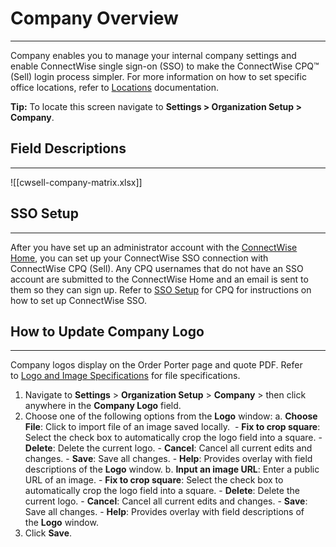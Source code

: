 # Company Overview
---
Company enables you to manage your internal company settings and enable ConnectWise single sign-on (SSO) to make the ConnectWise CPQ™ (Sell) login process simpler. For more information on how to set specific office locations, refer to [Locations](https://docs.connectwise.com/ConnectWise_Sell/800/010/050 "https://docs.connectwise.com/ConnectWise_Sell/800/010/050") documentation.  

**Tip:** To locate this screen navigate to **Settings > Organization Setup > Company**.
## Field Descriptions
---
![[cwsell-company-matrix.xlsx]]
## SSO Setup
---
After you have set up an administrator account with the [ConnectWise Home](https://docs.connectwise.com/ConnectWise_Unified_Product/ConnectWise_Home "ConnectWise Home"), you can set up your ConnectWise SSO connection with ConnectWise CPQ (Sell). Any CPQ usernames that do not have an SSO account are submitted to the ConnectWise Home and an email is sent to them so they can sign up. Refer to [SSO Setup](https://docs.connectwise.com/ConnectWise_Sell/800/010/040/SSO_Setup_for_ConnectWise_CPQ "https://docs.connectwise.com/ConnectWise_Sell/800/010/060") for CPQ for instructions on how to set up ConnectWise SSO.
## How to Update Company Logo
---
Company logos display on the Order Porter page and quote PDF. Refer to [Logo and Image Specifications](https://docs.connectwise.com/ConnectWise_Sell/050/170 "Logo and Image Specifications") for file specifications. 

1. Navigate to **Settings** > **Organization Setup** > **Company** > then click anywhere in the **Company Logo** field.
2. Choose one of the following options from the **Logo** window:
	a. **Choose File**: Click to import file of an image saved locally. 
		- **Fix to crop square**: Select the check box to automatically crop the logo field into a square.
		- **Delete**: Delete the current logo.
		- **Cancel**: Cancel all current edits and changes.
		- **Save**: Save all changes.
		- **Help**: Provides overlay with field descriptions of the **Logo** window.
	b. **Input an image URL**: Enter a public URL of an image.
		- **Fix to crop square**: Select the check box to automatically crop the logo field into a square.
		- **Delete**: Delete the current logo.
		- **Cancel**: Cancel all current edits and changes.
		- **Save**: Save all changes.
		- **Help**: Provides overlay with field descriptions of the **Logo** window.
3. Click **Save**.